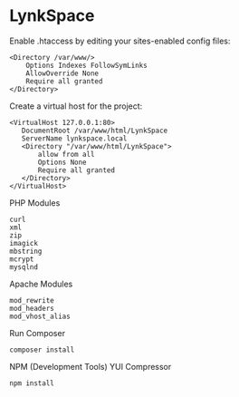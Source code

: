 # LynkSpace

Enable .htaccess by editing your sites-enabled config files:

```
<Directory /var/www/>
    Options Indexes FollowSymLinks
    AllowOverride None
    Require all granted
</Directory>
 ```
 Create a virtual host for the project:
 ```
<VirtualHost 127.0.0.1:80>
    DocumentRoot /var/www/html/LynkSpace
    ServerName lynkspace.local
    <Directory "/var/www/html/LynkSpace">
        allow from all
        Options None
        Require all granted
    </Directory>
</VirtualHost>
 ```
 PHP Modules
```
curl
xml
zip
imagick
mbstring
mcrypt
mysqlnd
```
 Apache Modules
```
mod_rewrite
mod_headers
mod_vhost_alias
```
Run Composer
```
composer install
```
NPM (Development Tools)
YUI Compressor
```
npm install
```